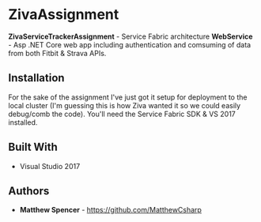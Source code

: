 # ZivaAssignment

**ZivaServiceTrackerAssignment** - Service Fabric architecture
**WebService** - Asp .NET Core web app including authentication and comsuming of data from both Fitbit & Strava APIs.

## Installation

For the sake of the assignment I've just got it setup for deployment to the local cluster (I'm guessing this is how Ziva wanted it so we could easily debug/comb the code). You'll need the Service Fabric SDK & VS 2017 installed.

## Built With

* Visual Studio 2017

## Authors

* **Matthew Spencer** - https://github.com/MatthewCsharp


